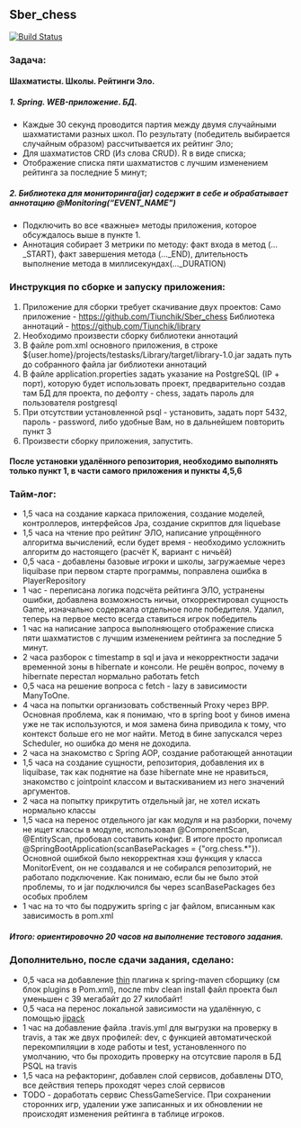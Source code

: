## Sber_chess

[![Build Status](https://travis-ci.org/Tiunchik/Sber_chess.svg?branch=master)](https://travis-ci.org/Tiunchik/Sber_chess)

### Задача:
#### Шахматисты. Школы. Рейтинги Эло. 
#####    1. Spring. WEB-приложение. БД.
* Каждые 30 секунд проводится партия между двумя случайными шахматистами разных школ. По результату (победитель выбирается случайным образом) рассчитывается их рейтинг Эло;
* Для шахматистов CRD (Из слова CRUD). R в виде списка;
* Отображение списка пяти шахматистов с лучшим изменением рейтинга за последние 5 минут;
#####    2. Библиотека для мониторинга(jar) содержит в себе и обрабатывает аннотацию @Monitoring(“EVENT_NAME")
* Подключить во все «важные» методы приложения, которое обсуждалось выше в пункте 1.
* Аннотация собирает 3 метрики по методу: факт входа в метод (…_START), факт завершения метода (…_END), длительность выполнение метода в миллисекундах(…_DURATION)

### Инструкция по сборке и запуску приложения:
1. Приложение для сборки требует скачивание двух проектов:
Само приложение - https://github.com/Tiunchik/Sber_chess 
Библиотека аннотаций - https://github.com/Tiunchik/library
2. Необходимо произвести сборку библиотеки аннотаций
3. В файле pom.xml основного приложения, в строке <systemPath>${user.home}/projects/testasks/Library/target/library-1.0.jar</systemPath> задать путь до собранного файла jar библиотеки аннотаций
4. В файле application.properties задать указание на PostgreSQL (IP + порт), которую будет использовать проект, предварительно создав там БД для проекта, по дефолту - chess, задать пароль для пользователя postgresql
5. При отсутствии установленной psql - установить, задать порт 5432, пароль - password, либо удобные Вам, но в дальнейшем повторить пункт 3
6. Произвести сборку приложения, запустить.
#### После установки удалённого репозитория, необходимо выполнять только пункт 1, в части самого приложения и пункты 4,5,6

### Тайм-лог:
* 1,5 часа на создание каркаса приложения, создание моделей, контроллеров, интерфейсов Jpa, создание скриптов для liquebase
* 1,5 часа на чтение про рейтинг ЭЛО, написание упрощённого алгоритма вычислений, если будет время - необходимо усложнить алгоритм до настоящего (расчёт К, вариант с ничьёй)
* 0,5 часа - добавлены базовые игроки и школы, загружаемые через liquibase при первом старте программы, поправлена ошибка в PlayerRepository
* 1 час - переписана логика подсчёта рейтинга ЭЛО, устранены ошибки, добавлена возможность ничьи, откорректировал сущность Game, изначально содержала отдельное поле победителя. Удалил, теперь на первое место всегда ставиться игрок победитель
* 1 час на написание запроса выполняющего отображение списка пяти шахматистов с лучшим изменением рейтинга за последние 5 минут.
* 2 часа разборок с timestamp в sql и java и некорректности задачи временной зоны в hibernate и консоли. Не решён вопрос, почему в hibernate перестал нормально работать fetch
* 0,5 часа на решение вопроса с fetch - lazy в зависимости ManyToOne.
* 4 часа на попытки организовать собственный Proxy через BPP. Основная проблема, как я понимаю, что в spring boot у бинов имена уже не так используются, и моя замена бина приводила к тому, что контекст больше его не мог найти. Метод в бине запускался через Scheduler, но ошибка до меня не доходила.
* 2 часа на знакомство с Spring AOP, создание работающей аннотации
* 1,5 часа на создание сущности, репозитория, добавления их в liquibase, так как поднятие на базе hibernate мне не нравиться, знакомство с jointpoint классом и вытаскиванием из него значений аргументов.
* 2 часа на попытку прикрутить отдельный jar, не хотел искать нормально классы
* 1,5 часа на перенос отдельного jar как модуля и на разборки, почему не ищет классы в модуле, использовал @ComponentScan, @EntityScan, пробовал составить конфиг. В итоге просто прописал @SpringBootApplication(scanBasePackages = {"org.chess.*"}). Основной ошибкой было некорректная хэш функция у класса MonitorEvent, он не создавался и не собирался репозиторий, не работало подключение. Как понимаю, если бы не было этой проблемы, то и jar подключился бы через scanBasePackages без особых проблем
* 1 час на то что бы подружить spring с jar файлом, вписанным как зависимость в pom.xml
##### Итого: ориентировочно 20 часов на выполнение тестового задания.

### Дополнительно, после сдачи задания, сделано:
* 0,5 часа на добавление [thin](https://www.baeldung.com/spring-boot-thin-jar) плагина к spring-maven сборщику (см блок plugins в Pom.xml), после mbv clean install файл проекта был уменьшен с 39 мегабайт до 27 килобайт!
* 0,5 часа на перенос локальной зависимости на удалённую, с помощью [jipack](https://jitpack.io/)
* 1 час на добавление файла .travis.yml для выгрузки на проверку в travis, а так же двух профилей: dev, с функцией автоматической перекомпиляции в ходе работы и test, установленного по умолчанию, что бы проходить проверку на отсутсвие пароля в БД PSQL на travis
* 1,5 часа на рефакторинг, добавлен слой сервисов, добавлены DTO, все действия теперь проходят через слой сервисов
* TODO - доработать сервис ChessGameService. При сохранении сторонних игр, удалении уже записанных и их обновлении не происходят изменения рейтинга в таблице игроков.
